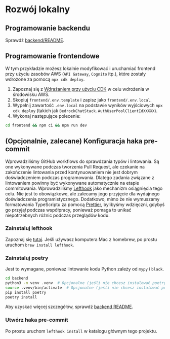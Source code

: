 # Rozwój lokalny

## Programowanie backendu

Sprawdź [backend/README](../backend/README_pl-PL.md).

## Programowanie frontendowe

W tym przykładzie możesz lokalnie modyfikować i uruchamiać frontend przy użyciu zasobów AWS (`API Gateway`, `Cognito` itp.), które zostały wdrożone za pomocą `npx cdk deploy`.

1. Zapoznaj się z [Wdrażaniem przy użyciu CDK](../README.md#deploy-using-cdk) w celu wdrożenia w środowisku AWS.
2. Skopiuj `frontend/.env.template` i zapisz jako `frontend/.env.local`.
3. Wypełnij zawartość `.env.local` na podstawie wyników wyjściowych `npx cdk deploy` (takich jak `BedrockChatStack.AuthUserPoolClientIdXXXXX`).
4. Wykonaj następujące polecenie:

```zsh
cd frontend && npm ci && npm run dev
```

## (Opcjonalnie, zalecane) Konfiguracja haka pre-commit

Wprowadziliśmy GitHub workflows do sprawdzania typów i lintowania. Są one wykonywane podczas tworzenia Pull Request, ale czekanie na zakończenie lintowania przed kontynuowaniem nie jest dobrym doświadczeniem podczas programowania. Dlatego zadania związane z lintowaniem powinny być wykonywane automatycznie na etapie commitowania. Wprowadziliśmy [Lefthook](https://github.com/evilmartians/lefthook?tab=readme-ov-file#install) jako mechanizm osiągnięcia tego celu. Nie jest to obowiązkowe, ale zalecamy jego przyjęcie dla wydajnego doświadczenia programistycznego. Dodatkowo, mimo że nie wymuszamy formatowania TypeScriptu za pomocą [Prettier](https://prettier.io/), bylibyśmy wdzięczni, gdybyś go przyjął podczas współpracy, ponieważ pomaga to unikać niepotrzebnych różnic podczas przeglądów kodu.

### Zainstaluj lefthook

Zapoznaj się [tutaj](https://github.com/evilmartians/lefthook#install). Jeśli używasz komputera Mac z homebrew, po prostu uruchom `brew install lefthook`.

### Zainstaluj poetry

Jest to wymagane, ponieważ lintowanie kodu Python zależy od `mypy` i `black`.

```sh
cd backend
python3 -m venv .venv  # Opcjonalne (jeśli nie chcesz instalować poetry w swoim środowisku)
source .venv/bin/activate  # Opcjonalne (jeśli nie chcesz instalować poetry w swoim środowisku)
pip install poetry
poetry install
```

Aby uzyskać więcej szczegółów, sprawdź [backend README](../backend/README_pl-PL.md).

### Utwórz haka pre-commit

Po prostu uruchom `lefthook install` w katalogu głównym tego projektu.